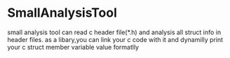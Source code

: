 # SmallAnalysisTool
small analysis tool can read c header file(*.h) and analysis all struct info in header files.
as a libary,you can link your c code with it and dynamilly print your c struct member variable value formatlly
